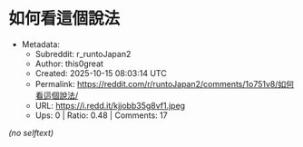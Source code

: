 # 如何看這個說法

- Metadata:
  - Subreddit: r_runtoJapan2
  - Author: this0great
  - Created: 2025-10-15 08:03:14 UTC
  - Permalink: https://reddit.com/r/runtoJapan2/comments/1o751v8/如何看這個說法/
  - URL: https://i.redd.it/kjjobb35g8vf1.jpeg
  - Ups: 0 | Ratio: 0.48 | Comments: 17

_(no selftext)_
